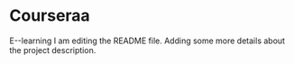 # Courseraa
E--learning
I am editing the README file. Adding some more details about the project description.
